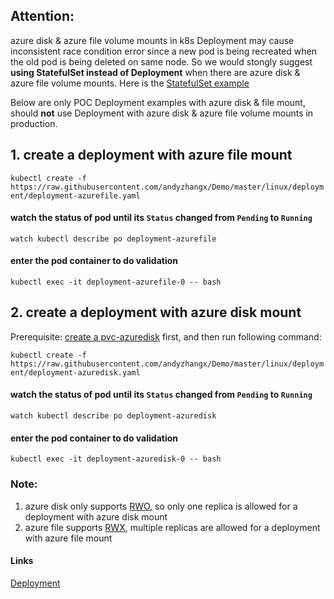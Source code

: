 ## Attention: 
azure disk & azure file volume mounts in k8s Deployment may cause inconsistent race condition error since a new pod is being recreated when the old pod is being deleted on same node. So we would stongly suggest **using StatefulSet instead of Deployment** when there are azure disk & azure file volume mounts. Here is the [StatefulSet example](https://github.com/andyzhangx/Demo/blob/master/linux/statefulset/README.md)

Below are only POC Deployment examples with azure disk & file mount, should **not** use Deployment with azure disk & azure file volume mounts in production.

## 1. create a deployment with azure file mount
```kubectl create -f https://raw.githubusercontent.com/andyzhangx/Demo/master/linux/deployment/deployment-azurefile.yaml```

#### watch the status of pod until its `Status` changed from `Pending` to `Running`
```watch kubectl describe po deployment-azurefile```

#### enter the pod container to do validation
```kubectl exec -it deployment-azurefile-0 -- bash```

## 2. create a deployment with azure disk mount
Prerequisite: [create a pvc-azuredisk](https://github.com/andyzhangx/Demo/tree/master/linux/azuredisk) first, and then run following command:

```kubectl create -f https://raw.githubusercontent.com/andyzhangx/Demo/master/linux/deployment/deployment-azuredisk.yaml```

#### watch the status of pod until its `Status` changed from `Pending` to `Running`
```watch kubectl describe po deployment-azuredisk```

#### enter the pod container to do validation
```kubectl exec -it deployment-azuredisk-0 -- bash```

### Note:
1. azure disk only supports [RWO](https://kubernetes.io/docs/concepts/storage/persistent-volumes/#access-modes), so only one replica is allowed for a deployment with azure disk mount
2. azure file supports [RWX](https://kubernetes.io/docs/concepts/storage/persistent-volumes/#access-modes), multiple replicas are allowed for a deployment with azure file mount

#### Links
[Deployment](https://kubernetes.io/docs/concepts/workloads/controllers/deployment/)

